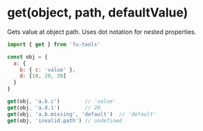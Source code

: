 # get(object, path, defaultValue)

Gets value at object path. Uses dot notation for nested properties.

```javascript
import { get } from 'fu-tools'

const obj = {
  a: {
    b: { c: 'value' },
    d: [10, 20, 30]
  }
}

get(obj, 'a.b.c')        // 'value'
get(obj, 'a.d.1')        // 20
get(obj, 'a.b.missing', 'default')  // 'default'
get(obj, 'invalid.path') // undefined
```